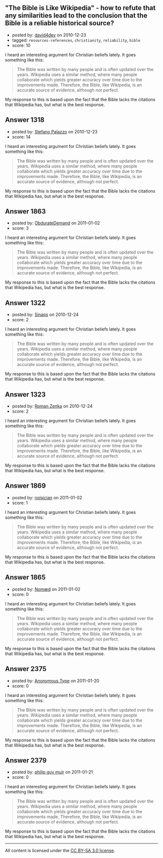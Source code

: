 ## "The Bible is Like Wikipedia" - how to refute that any similarities lead to the conclusion that the Bible is a reliable historical source?

- posted by: [david4dev](https://stackexchange.com/users/-1/339-david4dev) on 2010-12-23
- tagged: `resources-references`, `christianity`, `reliability`, `bible`
- score: 10

I heard an interesting argument for Christian beliefs lately. It goes something like this:

> The Bible was written by many people
> and is often updated over the years.
> Wikipedia uses a similar method, where
> many people collaborate which yields
> greater accuracy over time due to the
> improvements made. Therefore, the
> Bible, like Wikipedia, is an accurate
> source of evidence, although not perfect.

My response to this is based upon the fact that the Bible lacks the citations that Wikipedia has, but what is the best response.


## Answer 1318

- posted by: [Stefano Palazzo](https://stackexchange.com/users/-1/47-stefano-palazzo) on 2010-12-23
- score: 14

I heard an interesting argument for Christian beliefs lately. It goes something like this:

> The Bible was written by many people
> and is often updated over the years.
> Wikipedia uses a similar method, where
> many people collaborate which yields
> greater accuracy over time due to the
> improvements made. Therefore, the
> Bible, like Wikipedia, is an accurate
> source of evidence, although not perfect.

My response to this is based upon the fact that the Bible lacks the citations that Wikipedia has, but what is the best response.


## Answer 1863

- posted by: [ObdurateDemand](https://stackexchange.com/users/-1/524-obduratedemand) on 2011-01-02
- score: 3

I heard an interesting argument for Christian beliefs lately. It goes something like this:

> The Bible was written by many people
> and is often updated over the years.
> Wikipedia uses a similar method, where
> many people collaborate which yields
> greater accuracy over time due to the
> improvements made. Therefore, the
> Bible, like Wikipedia, is an accurate
> source of evidence, although not perfect.

My response to this is based upon the fact that the Bible lacks the citations that Wikipedia has, but what is the best response.


## Answer 1322

- posted by: [Sinaps](https://stackexchange.com/users/-1/333-sinaps) on 2010-12-24
- score: 2

I heard an interesting argument for Christian beliefs lately. It goes something like this:

> The Bible was written by many people
> and is often updated over the years.
> Wikipedia uses a similar method, where
> many people collaborate which yields
> greater accuracy over time due to the
> improvements made. Therefore, the
> Bible, like Wikipedia, is an accurate
> source of evidence, although not perfect.

My response to this is based upon the fact that the Bible lacks the citations that Wikipedia has, but what is the best response.


## Answer 1323

- posted by: [Roman Zenka](https://stackexchange.com/users/-1/420-roman-zenka) on 2010-12-24
- score: 2

I heard an interesting argument for Christian beliefs lately. It goes something like this:

> The Bible was written by many people
> and is often updated over the years.
> Wikipedia uses a similar method, where
> many people collaborate which yields
> greater accuracy over time due to the
> improvements made. Therefore, the
> Bible, like Wikipedia, is an accurate
> source of evidence, although not perfect.

My response to this is based upon the fact that the Bible lacks the citations that Wikipedia has, but what is the best response.


## Answer 1869

- posted by: [noisician](https://stackexchange.com/users/-1/90-noisician) on 2011-01-02
- score: 1

I heard an interesting argument for Christian beliefs lately. It goes something like this:

> The Bible was written by many people
> and is often updated over the years.
> Wikipedia uses a similar method, where
> many people collaborate which yields
> greater accuracy over time due to the
> improvements made. Therefore, the
> Bible, like Wikipedia, is an accurate
> source of evidence, although not perfect.

My response to this is based upon the fact that the Bible lacks the citations that Wikipedia has, but what is the best response.


## Answer 1865

- posted by: [Nomæd](https://stackexchange.com/users/-1/27-nom-d) on 2011-01-02
- score: 0

I heard an interesting argument for Christian beliefs lately. It goes something like this:

> The Bible was written by many people
> and is often updated over the years.
> Wikipedia uses a similar method, where
> many people collaborate which yields
> greater accuracy over time due to the
> improvements made. Therefore, the
> Bible, like Wikipedia, is an accurate
> source of evidence, although not perfect.

My response to this is based upon the fact that the Bible lacks the citations that Wikipedia has, but what is the best response.


## Answer 2375

- posted by: [Anonymous Type](https://stackexchange.com/users/-1/893-anonymous-type) on 2011-01-20
- score: 0

I heard an interesting argument for Christian beliefs lately. It goes something like this:

> The Bible was written by many people
> and is often updated over the years.
> Wikipedia uses a similar method, where
> many people collaborate which yields
> greater accuracy over time due to the
> improvements made. Therefore, the
> Bible, like Wikipedia, is an accurate
> source of evidence, although not perfect.

My response to this is based upon the fact that the Bible lacks the citations that Wikipedia has, but what is the best response.


## Answer 2379

- posted by: [philip guy muir](https://stackexchange.com/users/-1/182-philip-guy-muir) on 2011-01-21
- score: 0

I heard an interesting argument for Christian beliefs lately. It goes something like this:

> The Bible was written by many people
> and is often updated over the years.
> Wikipedia uses a similar method, where
> many people collaborate which yields
> greater accuracy over time due to the
> improvements made. Therefore, the
> Bible, like Wikipedia, is an accurate
> source of evidence, although not perfect.

My response to this is based upon the fact that the Bible lacks the citations that Wikipedia has, but what is the best response.



---

All content is licensed under the [CC BY-SA 3.0 license](https://creativecommons.org/licenses/by-sa/3.0/).
